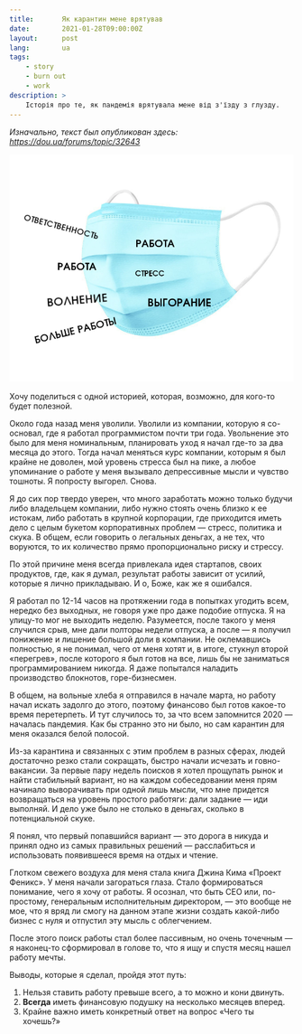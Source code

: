 ```yaml
---
title:       Як карантин мене врятував
date:        2021-01-28T09:00:00Z
layout:      post
lang:        ua
tags:
    - story
    - burn out
    - work
description: >
    Історія про те, як пандемія врятувала мене від з'їзду з глузду.
---
```


*Изначально, текст был опубликован здесь: <https://dou.ua/forums/topic/32643>*

![Вот такой маски иногда не хватает](/img/posts/001/main.png "Вот такой маски иногда не хватает")

Хочу поделиться с одной историей, которая, возможно, для кого-то будет
полезной.

Около года назад меня уволили. Уволили из компании, которую я со-основал, где я
работал программистом почти три года. Увольнение это было для меня номинальным,
планировать уход я начал где-то за два месяца до этого. Тогда начал меняться
курс компании, которым я был крайне не доволен, мой уровень стресса был на
пике, а любое упоминание о работе у меня вызывало депрессивные мысли и чувство
тошноты. Я попросту выгорел. Снова.

Я до сих пор твердо уверен, что много заработать можно только будучи либо
владельцем компании, либо нужно стоять очень близко к ее истокам, либо работать
в крупной корпорации, где приходится иметь дело с целым букетом корпоративных
проблем — стресс, политика и скука. В общем, если говорить о легальных деньгах,
а не тех, что воруются, то их количество прямо пропорционально риску и стрессу.

По этой причине меня всегда привлекала идея стартапов, своих продуктов, где,
как я думал, результат работы зависит от усилий, которые я лично прикладываю. И
о, Боже, как же я ошибался.

Я работал по 12-14 часов на протяжении года в попытках угодить всем, нередко
без выходных, не говоря уже про даже подобие отпуска. Я на улицу-то мог не
выходить неделю. Разумеется, после такого у меня случился срыв, мне дали
полторы недели отпуска, а после — я получил понижение и лишение большой доли в
компании. Не оклемавшись полностью, я не понимал, чего от меня хотят и, в
итоге, стукнул второй «перегрев», после которого я был готов на все, лишь бы не
заниматься программированием никогда. Я даже попытался наладить производство
блокнотов, горе-бизнесмен.

В общем, на вольные хлеба я отправился в начале марта, но работу начал искать
задолго до этого, поэтому финансово был готов какое-то время перетерпеть. И тут
случилось то, за что всем запомнится 2020 — началась пандемия. Как бы странно
это ни было, но сам карантин для меня оказался белой полосой.

Из-за карантина и связанных с этим проблем в разных сферах, людей достаточно
резко стали сокращать, быстро начали исчезать и говно-вакансии. За первые пару
недель поисков я хотел прощупать рынок и найти стабильный вариант, но на каждом
собеседовании меня прям начинало выворачивать при одной лишь мысли, что мне
придется возвращаться на уровень простого работяги: дали задание — иди
выполняй. И дело уже было не столько в деньгах, сколько в потенциальной скуке.

Я понял, что первый попавшийся вариант — это дорога в никуда и принял одно из
самых правильных решений — расслабиться и использовать появившееся время на
отдых и чтение.

Глотком свежего воздуха для меня стала книга Джина Кима «Проект Феникс». У меня
начали загораться глаза. Стало формироваться понимание, чего я хочу от работы.
Я осознал, что быть СЕО или, по-простому, генеральным исполнительным
директором, — это вообще не мое, что я вряд ли смогу на данном этапе жизни
создать какой-либо бизнес с нуля и отпустил эту мысль с облегчением.

После этого поиск работы стал более пассивным, но очень точечным — я наконец-то
сформировал в голове то, что я ищу и спустя месяц нашел работу мечты.

Выводы, которые я сделал, пройдя этот путь:
1. Нельзя ставить работу превыше всего, а то можно и кони двинуть.
2. **Всегда** иметь финансовую подушку на несколько месяцев вперед.
3. Крайне важно иметь конкретный ответ на вопрос «Чего ты хочешь?»
